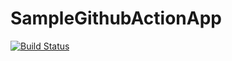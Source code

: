 # SampleGithubActionApp

[![Build Status](https://github.com/jalalx/SampleGithubActionApp/workflows/.NET%20Core/badge.svg)](https://github.com/Jalalx/SampleGithubActionApp/actions)
